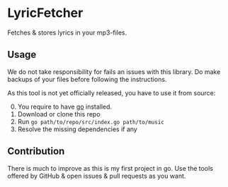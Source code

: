 # LyricFetcher
Fetches & stores lyrics in your mp3-files.

## Usage
We do not take responsibility for fails an issues with this library.
Do make backups of your files before following the instructions.

As this tool is not yet officially released, you have to use it from source:

0. You require to have [go](https://golang.org) installed.
1. Download or clone this repo
2. Run `go path/to/repo/src/index.go path/to/music`
3. Resolve the missing dependencies if any

## Contribution
There is much to improve as this is my first project in go.
Use the tools offered by GitHub & open issues & pull requests
as you want.
